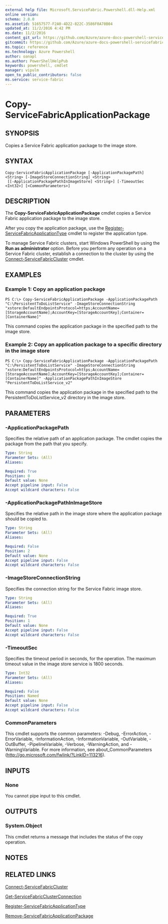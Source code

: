 ```yaml
---
external help file: Microsoft.ServiceFabric.Powershell.dll-Help.xml
online version: 
schema: 2.0.0
ms.assetid: 51657577-F2A0-4D22-822C-3586F0A70B04
updated_at: 11/2/2016 4:42 PM
ms.date: 11/2/2016
content_git_url: https://github.com/Azure/azure-docs-powershell-servicefabric/blob/master/Service-Fabric-cmdlets/ServiceFabric/vlatest/Copy-ServiceFabricApplicationPackage.md
gitcommit: https://github.com/Azure/azure-docs-powershell-servicefabric/blob/0fd9fb4ce9179d4ff591e7539b0bcbbb544795ab/Service-Fabric-cmdlets/ServiceFabric/vlatest/Copy-ServiceFabricApplicationPackage.md
ms.topic: reference
ms.technology: Azure Powershell
author: oanapl
ms.author: PowerShellHelpPub
keywords: powershell, cmdlet
manager: vipulm
open_to_public_contributors: false
ms.service: service-fabric
---
```


# Copy-ServiceFabricApplicationPackage

## SYNOPSIS
Copies a Service Fabric application package to the image store.

## SYNTAX

```
Copy-ServiceFabricApplicationPackage [-ApplicationPackagePath] <String> [-ImageStoreConnectionString] <String>
 [[-ApplicationPackagePathInImageStore] <String>] [-TimeoutSec <Int32>] [<CommonParameters>]
```

## DESCRIPTION
The **Copy-ServiceFabricApplicationPackage** cmdlet copies a Service Fabric application package to the image store.

After you copy the application package, use the [Register-ServiceFabricApplicationType](.\Register-ServiceFabricApplicationType.md) cmdlet to register the application type.

To manage Service Fabric clusters, start Windows PowerShell by using the **Run as administrator** option.
Before you perform any operation on a Service Fabric cluster, establish a connection to the cluster by using the [Connect-ServiceFabricCluster](.\Connect-ServiceFabricCluster.md) cmdlet.

## EXAMPLES

### Example 1: Copy an application package
```
PS C:\> Copy-ServiceFabricApplicationPackage -ApplicationPackagePath "C:\PersistentToDoListService" -ImageStoreConnectionString "xstore:DefaultEndpointsProtocol=https;AccountName=[StorageAccountName];AccountKey=[StorageAccountKey];Container=[ContainerName]"
```

This command copies the application package in the specified path to the image store.

### Example 2: Copy an application package to a specific directory in the image store
```
PS C:\> Copy-ServiceFabricApplicationPackage -ApplicationPackagePath "C:\PersistentToDoListService" -ImageStoreConnectionString "xstore:DefaultEndpointsProtocol=https;AccountName=[StorageAccountName];AccountKey=[StorageAccountKey];Container=[ContainerName]" -ApplicationPackagePathInImageStore "PersistentToDoListService_v2"
```

This command copies the application package in the specified path to the PersistentToDoListService_v2 directory in the image store.

## PARAMETERS

### -ApplicationPackagePath
Specifies the relative path of an application package.
The cmdlet copies the package from the path that you specify.

```yaml
Type: String
Parameter Sets: (All)
Aliases:

Required: True
Position: 0
Default value: None
Accept pipeline input: False
Accept wildcard characters: False
```

### -ApplicationPackagePathInImageStore
Specifies the relative path in the image store where the application package should be copied to.

```yaml
Type: String
Parameter Sets: (All)
Aliases:

Required: False
Position: 2
Default value: None
Accept pipeline input: False
Accept wildcard characters: False
```

### -ImageStoreConnectionString
Specifies the connection string for the Service Fabric image store.

```yaml
Type: String
Parameter Sets: (All)
Aliases:

Required: True
Position: 1
Default value: None
Accept pipeline input: False
Accept wildcard characters: False
```

### -TimeoutSec
Specifies the timeout period in seconds, for the operation.
The maximum timeout value in the image store service is 1800 seconds.

```yaml
Type: Int32
Parameter Sets: (All)
Aliases:

Required: False
Position: Named
Default value: None
Accept pipeline input: False
Accept wildcard characters: False
```

### CommonParameters
This cmdlet supports the common parameters: -Debug, -ErrorAction, -ErrorVariable, -InformationAction, -InformationVariable, -OutVariable, -OutBuffer, -PipelineVariable, -Verbose, -WarningAction, and -WarningVariable. For more information, see about_CommonParameters (http://go.microsoft.com/fwlink/?LinkID=113216).

## INPUTS

### None
You cannot pipe input to this cmdlet.

## OUTPUTS

### System.Object
This cmdlet returns a message that includes the status of the copy operation.

## NOTES

## RELATED LINKS

[Connect-ServiceFabricCluster](xref:ServiceFabric/vlatest/Connect-ServiceFabricCluster.md)

[Get-ServiceFabricClusterConnection](xref:ServiceFabric/vlatest/Get-ServiceFabricClusterConnection.md)

[Register-ServiceFabricApplicationType](xref:ServiceFabric/vlatest/Register-ServiceFabricApplicationType.md)

[Remove-ServiceFabricApplicationPackage](xref:ServiceFabric/vlatest/Remove-ServiceFabricApplicationPackage.md)
